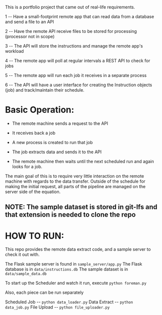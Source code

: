 This is a portfolio project that came out of real-life requirements.

1 -- Have a small-footprint remote app that can read data from a database and send a file to an API

2 -- Have the remote API receive files to be stored for processing (processor not in scope)

3 -- The API will store the instructions and manage the remote app's workload

4 -- The remote app will poll at regular intervals a REST API to check for jobs

5 -- The remote app will run each job it receives in a separate process

6 -- The API will have a user interface for creating the Instruction objects (job) and track/maintain their schedule.


# Basic Operation:

- The remote machine sends a request to the API

- It receives back a job

- A new process is created to run that job

- The job extracts data and sends it to the API

- The remote machine then waits until the next scheduled run and again looks for a job.


The main goal of this is to require very little interaction on the remote machine with regards to the data transfer. Outside of the schedule for making the initial request, all parts of the pipeline are managed on the server side of the equation.

## NOTE: The sample dataset is stored in git-lfs and that extension is needed to clone the repo

# HOW TO RUN:

This repo provides the remote data extract code, and a sample server to check it out with. 

The Flask sample server is found in `sample_server/app.py`
The Flask database is in `data/instructions.db`
The sample dataset is in `data/sample_data.db`

To start up the Scheduler and watch it run, execute `python foreman.py`

Also, each piece can be run separately

Scheduled Job -- `python data_loader.py`
Data Extract -- `python data_job.py`
File Upload -- `python file_uploader.py`